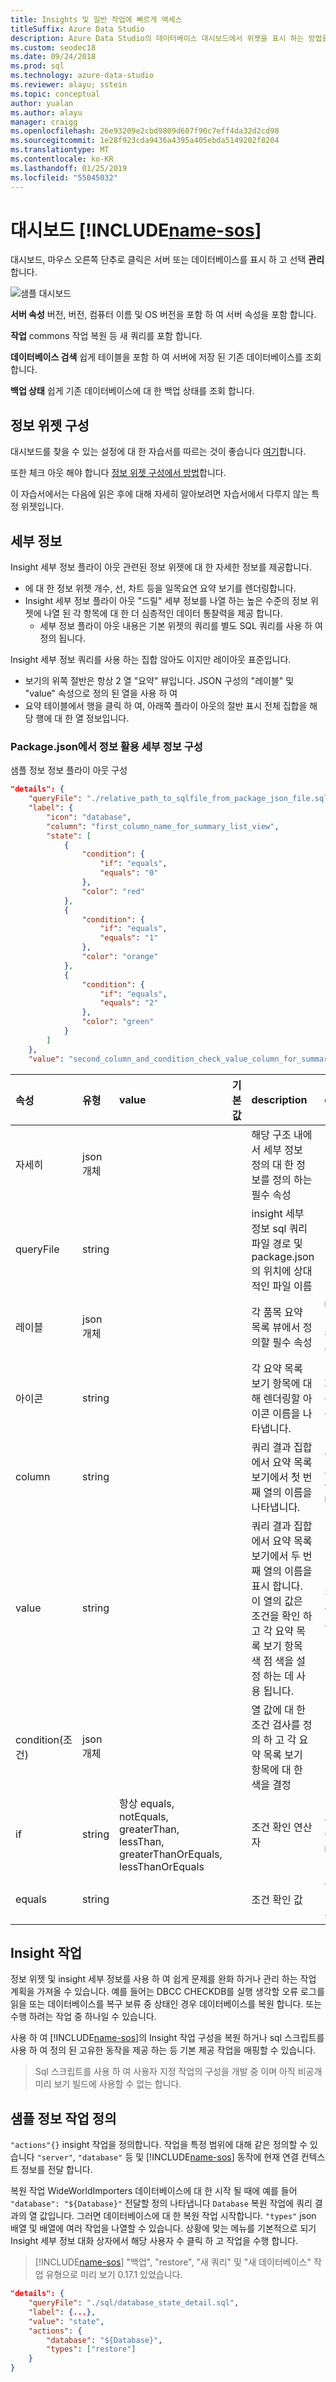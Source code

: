 ```yaml
---
title: Insights 및 일반 작업에 빠르게 액세스
titleSuffix: Azure Data Studio
description: Azure Data Studio의 데이터베이스 대시보드에서 위젯을 표시 하는 방법을 알아봅니다.
ms.custom: seodec18
ms.date: 09/24/2018
ms.prod: sql
ms.technology: azure-data-studio
ms.reviewer: alayu; sstein
ms.topic: conceptual
author: yualan
ms.author: alayu
manager: craigg
ms.openlocfilehash: 26e93209e2cbd9809d607f90c7eff4da32d2cd98
ms.sourcegitcommit: 1e28f923cda9436a4395a405ebda5149202f8204
ms.translationtype: MT
ms.contentlocale: ko-KR
ms.lasthandoff: 01/25/2019
ms.locfileid: "55045032"
---
```

# <a name="dashboards-in-includename-sosincludesname-sos-shortmd"></a>대시보드 [!INCLUDE[name-sos](../includes/name-sos-short.md)]

대시보드, 마우스 오른쪽 단추로 클릭은 서버 또는 데이터베이스를 표시 하 고 선택 **관리**합니다.

![샘플 대시보드](media/dashboards/sample-dashboard.png)

**서버 속성** 버전, 버전, 컴퓨터 이름 및 OS 버전을 포함 하 여 서버 속성을 포함 합니다.

**작업** commons 작업 복원 등 새 쿼리를 포함 합니다.

**데이터베이스 검색** 쉽게 테이블을 포함 하 여 서버에 저장 된 기존 데이터베이스를 조회 합니다.

**백업 상태** 쉽게 기존 데이터베이스에 대 한 백업 상태를 조회 합니다.

## <a name="configuring-insight-widgets"></a>정보 위젯 구성
대시보드를 찾을 수 있는 설정에 대 한 자습서를 따르는 것이 좋습니다 [여기](tutorial-build-custom-insight-sql-server.md)합니다.

또한 체크 아웃 해야 합니다 [정보 위젯 구성에서 방법]()합니다.

이 자습서에서는 다음에 읽은 후에 대해 자세히 알아보려면 자습서에서 다루지 않는 특정 위젯입니다.

## <a name="insight-detail"></a>세부 정보
Insight 세부 정보 플라이 아웃 관련된 정보 위젯에 대 한 자세한 정보를 제공합니다. 
- 에 대 한 정보 위젯 개수, 선, 차트 등을 일목요연 요약 보기를 렌더링합니다. 
- Insight 세부 정보 플라이 아웃 "드릴" 세부 정보를 나열 하는 높은 수준의 정보 위젯에 나열 된 각 항목에 대 한 더 심층적인 데이터 통찰력을 제공 합니다. 
  - 세부 정보 플라이 아웃 내용은 기본 위젯의 쿼리를 별도 SQL 쿼리를 사용 하 여 정의 됩니다.

Insight 세부 정보 쿼리를 사용 하는 집합 않아도 이지만 레이아웃 표준입니다.
- 보기의 위쪽 절반은 항상 2 열 "요약" 뷰입니다. JSON 구성의 "레이블" 및 "value" 속성으로 정의 된 열을 사용 하 여
- 요약 테이블에서 행을 클릭 하 여, 아래쪽 플라이 아웃의 절반 표시 전체 집합을 해당 행에 대 한 열 정보입니다.

### <a name="insight-detail-configuration-in-packagejson"></a>Package.json에서 정보 활용 세부 정보 구성

샘플 정보 정보 플라이 아웃 구성
```json
"details": {
    "queryFile": "./relative_path_to_sqlfile_from_package_json_file.sql",
    "label": {
        "icon": "database",
        "column": "first_column_name_for_summary_list_view",
        "state": [
            {
                "condition": {
                    "if": "equals",
                    "equals": "0"
                },
                "color": "red"
            },
            {
                "condition": {
                    "if": "equals",
                    "equals": "1"
                },
                "color": "orange"
            },
            {
                "condition": {
                    "if": "equals",
                    "equals": "2"
                },
                "color": "green"
            }
        ]
    },
    "value": "second_column_and_condition_check_value_column_for_summary_list_view",
```

|속성|유형|value|기본값|description|comment|
|:---|:---|:---|:---|:---|:---|
|자세히|json 개체|||해당 구조 내에서 세부 정보 정의 대 한 정보를 정의 하는 필수 속성||
|queryFile|string|||insight 세부 정보 sql 쿼리 파일 경로 및 package.json의 위치에 상대적인 파일 이름||
|레이블|json 개체|||각 품목 요약 목록 뷰에서 정의할 필수 속성|나중에 'summaryList'와 같은 변경 하려면이 속성의 이름|
|아이콘|string|||각 요약 목록 보기 항목에 대해 렌더링할 아이콘 이름을 나타냅니다.|지원 되는 아이콘 목록 (tbd) 문서화 됩니다.|
|column|string|||쿼리 결과 집합에서 요약 목록 보기에서 첫 번째 열의 이름을 나타냅니다.|이 속성의 이름은 보다 알기 쉬운 이름으로 변경 됩니다 나중에|
|value|string|||쿼리 결과 집합에서 요약 목록 보기에서 두 번째 열의 이름을 표시 합니다. 이 열의 값은 조건을 확인 하 고 각 요약 목록 보기 항목 색 점 색을 설정 하는 데 사용 됩니다.|직관적으로이 속성의 이름이 변경 되는 나중에|
|condition(조건)|json 개체|||열 값에 대 한 조건 검사를 정의 하 고 각 요약 목록 보기 항목에 대 한 색을 결정||
|if|string|항상 equals, notEquals, greaterThan, lessThan, greaterThanOrEquals, lessThanOrEquals||조건 확인 연산자|운영자에 게 속성 이름이 변경 되는 나중에|
|equals|string|||조건 확인 값|이 속성 이름 'value'으로 변경 됩니다 나중에|

## <a name="insight-actions"></a>Insight 작업
정보 위젯 및 insight 세부 정보를 사용 하 여 쉽게 문제를 완화 하거나 관리 하는 작업 계획을 가져올 수 있습니다. 예를 들어는 DBCC CHECKDB를 실행 생각할 오류 로그를 읽을 또는 데이터베이스를 복구 보류 중 상태인 경우 데이터베이스를 복원 합니다. 또는 수행 하려는 작업 중 하나일 수 있습니다.

사용 하 여 [!INCLUDE[name-sos](../includes/name-sos-short.md)]의 Insight 작업 구성을 복원 하거나 sql 스크립트를 사용 하 여 정의 된 고유한 동작을 제공 하는 등 기본 제공 작업을 매핑할 수 있습니다.

> Sql 스크립트를 사용 하 여 사용자 지정 작업의 구성을 개발 중 이며 아직 비공개 미리 보기 빌드에 사용할 수 없는 합니다.

## <a name="sample-insight-action-definition"></a>샘플 정보 작업 정의

```"actions"{}``` insight 작업을 정의합니다. 작업을 특정 범위에 대해 같은 정의할 수 있습니다 ```"server"```, ```"database"``` 등 및 [!INCLUDE[name-sos](../includes/name-sos-short.md)] 동작에 현재 연결 컨텍스트 정보를 전달 합니다.

복원 작업 WideWorldImporters 데이터베이스에 대 한 시작 될 때에 예를 들어 ```"database": "${Database}"``` 전달할 정의 나타냅니다 ```Database``` 복원 작업에 쿼리 결과의 열 값입니다. 그러면 데이터베이스에 대 한 복원 작업 시작합니다. ```"types"``` json 배열 및 배열에 여러 작업을 나열할 수 있습니다. 상황에 맞는 메뉴를 기본적으로 되기 Insight 세부 정보 대화 상자에서 해당 사용자 수 클릭 하 고 작업을 수행 합니다. 

> [!INCLUDE[name-sos](../includes/name-sos-short.md)] "백업", "restore", "새 쿼리" 및 "새 데이터베이스" 작업 유형으로 미리 보기 0.17.1 있었습니다.

```json
"details": {
    "queryFile": "./sql/database_state_detail.sql",
    "label": {...},
    "value": "state",
    "actions": {
        "database": "${Database}",
        "types": ["restore"]
    }
}
```
